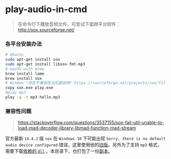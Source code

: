 # play-audio-in-cmd

>   在命令行下播放音频文件，可尝试下面跨平台软件：http://sox.sourceforge.net/

### 各平台安装办法

```bash
# Ubuntu
sudo apt-get install sox
sudo apt-get install libsox-fmt-mp3
# macOS with brew
brew install lame
brew install sox
# Window *存在不兼容性见后面说明* https://sourceforge.net/projects/sox/files/sox/14.4.2/sox-14.4.2-win32.zip/download 解压到某个目录，然后将该目录加入系统环境变量PATH中
copy sox.exe play.exe
#play mp3
play -q -t mp3 hello.mp3
```

### 兼容性问题

>   https://stackoverflow.com/questions/3537155/sox-fail-util-unable-to-load-mad-decoder-library-libmad-function-mad-stream

官方最新 `14.4.2` 版 `sox` 在 `Windows 10` 下可能出现 `Sorry, there is no default audio device configured` 错误，这里使用他的[旧版]()。另外为了支持 `mp3` 格式，需要下载[依赖的 `dll`](http://www.videohelp.com/download/sox-14.4.0-libmad-libmp3lame.zip) 。本目录下，也打包了一份[副本](sox-14.4.0-libmad-libmp3lame.zip)。